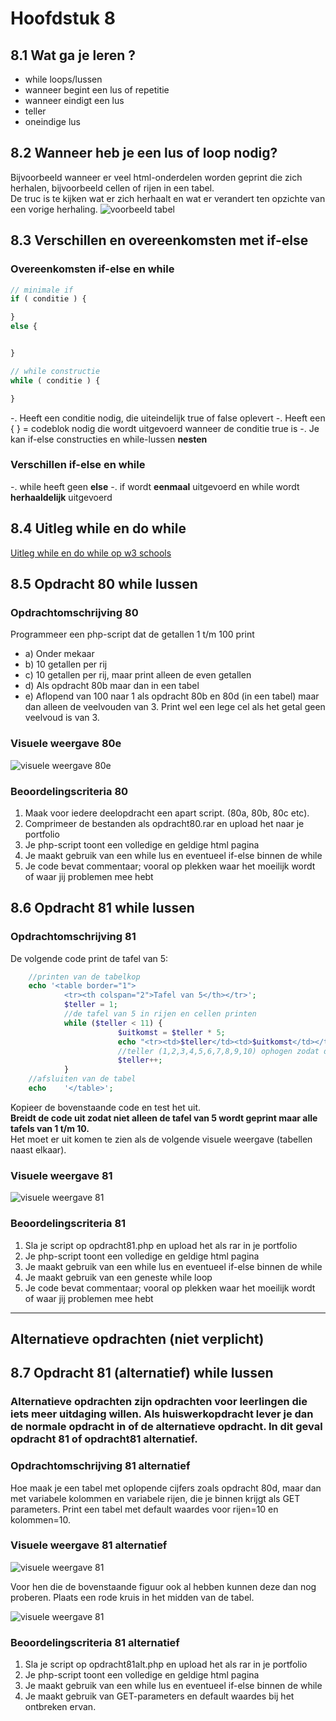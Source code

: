 # Hoofdstuk 8

## 8.1 Wat ga je leren ?

- while loops/lussen
- wanneer begint een lus of repetitie
- wanneer eindigt een lus 
- teller 
- oneindige lus

## 8.2 Wanneer heb je een lus of loop nodig?

Bijvoorbeeld wanneer er veel html-onderdelen worden geprint die zich herhalen, bijvoorbeeld cellen of rijen in een tabel. <br>
De truc is te kijken wat er zich herhaalt en wat er verandert ten opzichte van een vorige herhaling. 
![voorbeeld tabel](https://github.com/ictacademiekw1c/opdrachten-repository/blob/master/php/images/voorbeeld2.jpg?raw=true)

## 8.3 Verschillen en overeenkomsten met if-else

### Overeenkomsten if-else en while

~~~php
// minimale if
if ( conditie ) {

}
else {


}

// while constructie
while ( conditie ) {

}
~~~

-. Heeft een conditie nodig, die uiteindelijk true of false oplevert
-. Heeft een { } = codeblok nodig die wordt uitgevoerd wanneer de conditie true is
-. Je kan if-else constructies en while-lussen **nesten**

### Verschillen if-else en while

-. while heeft geen **else**
-. if wordt **eenmaal** uitgevoerd en while wordt **herhaaldelijk** uitgevoerd

## 8.4 Uitleg while en do while

[Uitleg while en do while op w3 schools](http://www.w3schools.com/php/php_looping.asp)

## 8.5 Opdracht 80 while lussen

### Opdrachtomschrijving 80

Programmeer een php-script dat de getallen 1 t/m 100 print
- a) Onder mekaar
- b) 10 getallen per rij
- c) 10 getallen per rij, maar print alleen de even getallen
- d) Als opdracht 80b maar dan in een tabel
- e) Aflopend van 100 naar 1 als opdracht 80b en 80d (in een tabel) maar dan alleen de veelvouden van 3. Print wel een lege cel als het getal geen veelvoud is van 3.

### Visuele weergave 80e
![visuele weergave 80e](https://github.com/ictacademiekw1c/opdrachten-repository/blob/master/php/images/opdracht80e.PNG?raw=true)

### Beoordelingscriteria 80
1. Maak voor iedere deelopdracht een apart script. (80a, 80b, 80c etc).
2. Comprimeer de bestanden als opdracht80.rar en upload het naar je portfolio
3. Je php-script toont een volledige en geldige html pagina
4. Je maakt gebruik van een while lus en eventueel if-else binnen de while
5. Je code bevat commentaar; vooral op plekken waar het moeilijk wordt of waar jij problemen mee hebt

## 8.6 Opdracht 81 while lussen

### Opdrachtomschrijving 81
De volgende code print de tafel van 5:

~~~php
    //printen van de tabelkop
    echo '<table border="1">
            <tr><th colspan="2">Tafel van 5</th></tr>';
            $teller = 1;    
            //de tafel van 5 in rijen en cellen printen    
            while ($teller < 11) {
                        $uitkomst = $teller * 5;
                        echo "<tr><td>$teller</td><td>$uitkomst</td></tr>";   
                        //teller (1,2,3,4,5,6,7,8,9,10) ophogen zodat de loop stopt bij 10
                        $teller++;         
            }
    //afsluiten van de tabel
    echo    '</table>';
~~~

Kopieer de bovenstaande code en test het uit. <br>
__Breidt de code uit zodat niet alleen de tafel van 5 wordt geprint maar alle tafels van 1 t/m 10.__
<br>Het moet er uit komen te zien als de volgende visuele weergave (tabellen naast elkaar).

### Visuele weergave 81
![visuele weergave 81](https://github.com/ictacademiekw1c/opdrachten-repository/blob/master/php/images/tafels.PNG?raw=true)

### Beoordelingscriteria 81
1. Sla je script op opdracht81.php en upload het als rar in je portfolio
2. Je php-script toont een volledige en geldige html pagina
3. Je maakt gebruik van een while lus en eventueel if-else binnen de while
4. Je maakt gebruik van een geneste while loop
5. Je code bevat commentaar; vooral op plekken waar het moeilijk wordt of waar jij problemen mee hebt

---
__Alternatieve opdrachten (niet verplicht)__
---

## 8.7 Opdracht 81 (alternatief) while lussen
### Alternatieve opdrachten zijn opdrachten voor leerlingen die iets meer uitdaging willen. Als huiswerkopdracht lever je dan de normale opdracht in of de alternatieve opdracht. In dit geval opdracht 81 of opdracht81 alternatief.
### Opdrachtomschrijving 81 alternatief
Hoe maak je een tabel met oplopende cijfers zoals opdracht 80d, maar dan met variabele kolommen en variabele rijen, die je binnen krijgt als GET parameters. Print een tabel met default waardes voor rijen=10 en kolommen=10.

### Visuele weergave 81 alternatief

![visuele weergave 81](https://github.com/ictacademiekw1c/opdrachten-repository/blob/master/php/images/opdracht81alt.PNG?raw=true)

Voor hen die de bovenstaande figuur ook al hebben kunnen deze dan nog proberen.
Plaats een rode kruis in het midden van de tabel.

![visuele weergave 81](https://github.com/ictacademiekw1c/opdrachten-repository/blob/master/php/images/opdracht81alt2.PNG?raw=true)

### Beoordelingscriteria 81 alternatief
1. Sla je script op opdracht81alt.php en upload het als rar in je portfolio
2. Je php-script toont een volledige en geldige html pagina
3. Je maakt gebruik van een while lus en eventueel if-else binnen de while
4. Je maakt gebruik van GET-parameters en default waardes bij het ontbreken ervan.

